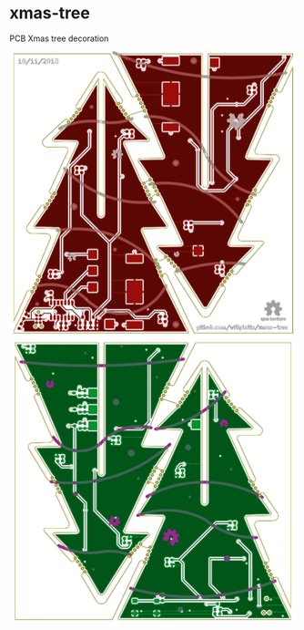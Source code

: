 # xmas-tree
PCB Xmas tree decoration

![alt text](./images/top.png "Top")
![alt text](./images/bottom.png "Bottom")

